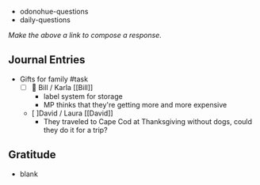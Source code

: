 - odonohue-questions
- daily-questions

*Make the above a link to compose a response.*
## Journal Entries
- Gifts for family #task
	-  [ ] 📅 Bill / Karla [[Bill]]
		- label system for storage 
		- MP thinks that they're getting more and more expensive
	-  [ ]David / Laura [[David]]
		- They traveled to Cape Cod at Thanksgiving without dogs, could they do it for a trip?

## Gratitude
- blank


